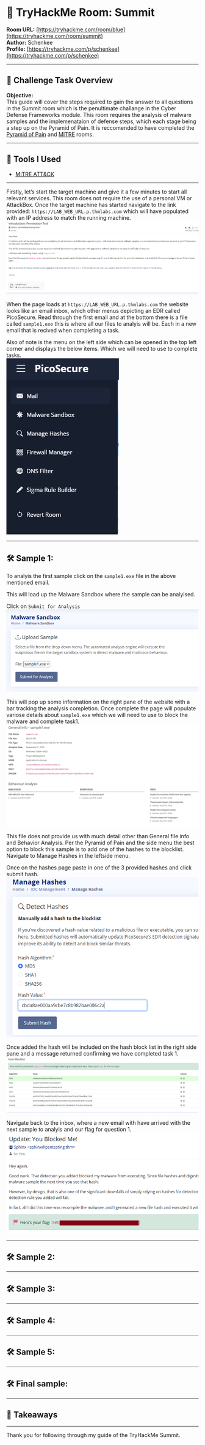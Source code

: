# 🧠 TryHackMe Room: Summit 

**Room URL:** [https://tryhackme.com/room/blue](https://tryhackme.com/room/summit)  
**Author:** Schenkee  
**Profile:** [https://tryhackme.com/p/schenkee](https://tryhackme.com/p/schenkee)  

---

## 🧩 Challenge Task Overview

**Objective:**   
This guide will cover the steps required to gain the answer to all questions in the Summit room which is the penultimate challange in the Cyber Defense Frameworks module. This room requires the analysis of malware samples and the implemenataion of defense steps, which each stage being a step up on the Pyramid of Pain. It is reccomended to have completed the [Pyramid of Pain](https://tryhackme.com/room/pyramidofpainax) and [MITRE](https://tryhackme.com/room/mitre) rooms.

---

## 🧰 Tools I Used  
- [MITRE ATT&CK](https://attack.mitre.org/)

---

Firstly, let’s start the target machine and give it a few minutes to start all relevant services. This room does not require the use of a personal VM or AttackBox. Once the target machine has started navigate to the link provided: ```https://LAB_WEB_URL.p.thmlabs.com``` which will have populated with an IP address to match the running machine.  
![Sample 1 - email](./Images/Sample%201%20-%20email.png)  


When the page loads at ```https://LAB_WEB_URL.p.thmlabs.com``` the website looks like an email inbox, which other menus depicting an EDR called PicoSecure. Read through the first email and at the bottom there is a file called ```sample1.exe``` this is where all our files to analyis will be. Each in a new email that is recived when completing a task.  

Also of note is the menu on the left side which can be opened in the top left corner and displays the below items. Which we will need to use to complete tasks.  
![Initial Menu](./Images/Initial%20Menu.png)  

---

## 🛠️ Sample 1:  
To analyis the first sample click on the  ```sample1.exe``` file in the above mentioned email.  

This will load up the Malware Sandbox where the sample can be analyised.  

Click on ```Submit for Analysis```  
![Sample 1 - Analysis](./Images/Sample%201%20-%20Analysis.png)  

This will pop up some information on the right pane of the website with a bar tracking the analysis completion. Once complete the page will populate variose details about ```sample1.exe``` which we will need to use to block the malware and complete task1.  
![Sample 1 -info](./Images/Sample%201%20-%20info.png)

This file does not provide us with much detail other than General file info and Behavior Analysis. Per the Pyramid of Pain and the side menu the best option to block this sample is to add one of the hashes to the blocklist. Navigate to Manage Hashes in the leftside menu.  

Once on the hashes page paste in one of the 3 provided hashes and click submit hash.  
![Sample - 1 Hash](./Images/Sample%201%20-%20Hash.png)  

Once added the hash will be included on the hash block list in the right side pane and a message returned confirming we have completed task 1.
![Sample 1 - Hash added](./Images/Sample%201%20-%20Hash%20added.png)

Navigate back to the inbox, where a new email with have arrived with the next sample to analyis and our flag for question 1.
![Sample 1 Flag](./Images/Sample%201%20Flag.png)

---

## 🛠️ Sample 2:  


---

## 🛠️ Sample 3:  



---

## 🛠️ Sample 4:  



---

## 🛠️ Sample 5:  


---

## 🛠️ Final sample:  


---


## 🧠 Takeaways  



---

Thank you for following through my guide of the TryHackMe Summit.  
